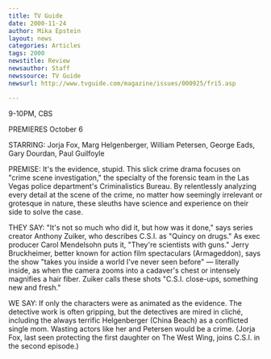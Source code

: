 ```yaml
---
title: TV Guide
date: 2000-11-24
author: Mika Epstein
layout: news
categories: Articles
tags: 2000
newstitle: Review  
newsauthor: Staff  
newssource: TV Guide  
newsurl: http://www.tvguide.com/magazine/issues/000925/fri5.asp  

---
```

9-10PM, CBS 

PREMIERES October 6 

STARRING: Jorja Fox, Marg Helgenberger, William Petersen, George Eads, Gary Dourdan, Paul Guilfoyle 

PREMISE: It's the evidence, stupid. This slick crime drama focuses on "crime scene investigation," the specialty of the forensic team in the Las Vegas police department's Criminalistics Bureau. By relentlessly analyzing every detail at the scene of the crime, no matter how seemingly irrelevant or grotesque in nature, these sleuths have science and experience on their side to solve the case. 

THEY SAY: "It's not so much who did it, but how was it done," says series creator Anthony Zuiker, who describes C.S.I. as "Quincy on drugs." As exec producer Carol Mendelsohn puts it, "They're scientists with guns." Jerry Bruckheimer, better known for action film spectaculars (Armageddon), says the show "takes you inside a world I've never seen before" &#8212; literally inside, as when the camera zooms into a cadaver's chest or intensely magnifies a hair fiber. Zuiker calls these shots "C.S.I. close-ups, something new and fresh." 

WE SAY: If only the characters were as animated as the evidence. The detective work is often gripping, but the detectives are mired in clich&eacute;, including the always terrific Helgenberger (China Beach) as a conflicted single mom. Wasting actors like her and Petersen would be a crime. (Jorja Fox, last seen protecting the first daughter on The West Wing, joins C.S.I. in the second episode.) 

